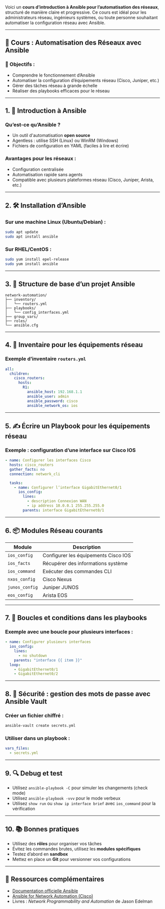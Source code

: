 Voici un **cours d’introduction à Ansible pour l’automatisation des réseaux**, structuré de manière claire et progressive. Ce cours est idéal pour les administrateurs réseau, ingénieurs systèmes, ou toute personne souhaitant automatiser la configuration réseau avec Ansible.

---

## 📘 **Cours : Automatisation des Réseaux avec Ansible**

### 🎯 Objectifs :
- Comprendre le fonctionnement d’Ansible
- Automatiser la configuration d’équipements réseau (Cisco, Juniper, etc.)
- Gérer des tâches réseau à grande échelle
- Réaliser des playbooks efficaces pour le réseau

---

## 1. 🔧 Introduction à Ansible

### Qu’est-ce qu’Ansible ?
- Un outil d'automatisation **open source**
- Agentless : utilise SSH (Linux) ou WinRM (Windows)
- Fichiers de configuration en YAML (faciles à lire et écrire)

### Avantages pour les réseaux :
- Configuration centralisée
- Automatisation rapide sans agents
- Compatible avec plusieurs plateformes réseau (Cisco, Juniper, Arista, etc.)

---

## 2. 🛠️ Installation d’Ansible

### Sur une machine Linux (Ubuntu/Debian) :
```bash
sudo apt update
sudo apt install ansible
```

### Sur RHEL/CentOS :
```bash
sudo yum install epel-release
sudo yum install ansible
```

---

## 3. 📂 Structure de base d’un projet Ansible

```
network-automation/
├── inventory/
│   └── routers.yml
├── playbooks/
│   └── config_interfaces.yml
├── group_vars/
├── roles/
└── ansible.cfg
```

---

## 4. 🧭 Inventaire pour les équipements réseau

### Exemple d’inventaire `routers.yml`
```yaml
all:
  children:
    cisco_routers:
      hosts:
        R1:
          ansible_host: 192.168.1.1
          ansible_user: admin
          ansible_password: cisco
          ansible_network_os: ios
```

---

## 5. ✍️ Écrire un Playbook pour les équipements réseau

### Exemple : configuration d’une interface sur Cisco IOS
```yaml
- name: Configurer les interfaces Cisco
  hosts: cisco_routers
  gather_facts: no
  connection: network_cli

  tasks:
    - name: Configurer l’interface GigabitEthernet0/1
      ios_config:
        lines:
          - description Connexion WAN
          - ip address 10.0.0.1 255.255.255.0
        parents: interface GigabitEthernet0/1
```

---

## 6. 📦 Modules Réseau courants

| Module          | Description                          |
|----------------|--------------------------------------|
| `ios_config`    | Configurer les équipements Cisco IOS |
| `ios_facts`     | Récupérer des informations système   |
| `ios_command`   | Exécuter des commandes CLI           |
| `nxos_config`   | Cisco Nexus                          |
| `junos_config`  | Juniper JUNOS                        |
| `eos_config`    | Arista EOS                           |

---

## 7. 🔁 Boucles et conditions dans les playbooks

### Exemple avec une boucle pour plusieurs interfaces :
```yaml
- name: Configurer plusieurs interfaces
  ios_config:
    lines:
      - no shutdown
    parents: "interface {{ item }}"
  loop:
    - GigabitEthernet0/1
    - GigabitEthernet0/2
```

---

## 8. 🔐 Sécurité : gestion des mots de passe avec Ansible Vault

### Créer un fichier chiffré :
```bash
ansible-vault create secrets.yml
```

### Utiliser dans un playbook :
```yaml
vars_files:
  - secrets.yml
```

---

## 9. 🔍 Debug et test

- Utilisez `ansible-playbook -C` pour simuler les changements (check mode)
- Utilisez `ansible-playbook -vvv` pour le mode verbeux
- Utilisez `show run` ou `show ip interface brief` avec `ios_command` pour la vérification

---

## 10. 📚 Bonnes pratiques

- Utilisez des **rôles** pour organiser vos tâches
- Évitez les commandes brutes, utilisez les **modules spécifiques**
- Testez d’abord en **sandbox**
- Mettez en place un **Git** pour versionner vos configurations

---

## 📘 Ressources complémentaires

- [Documentation officielle Ansible](https://docs.ansible.com/)
- [Ansible for Network Automation (Cisco)](https://developer.cisco.com/ansible/)
- Livres : *Network Programmability and Automation* de Jason Edelman
